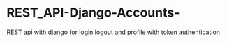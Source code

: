 # REST_API-Django-Accounts-
REST api with django for login logout and profile with token authentication
